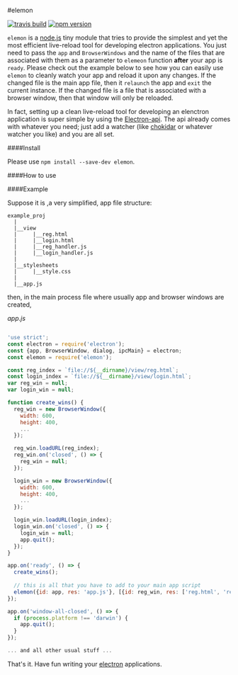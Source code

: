 #elemon

[![travis build][travis-image]][travis-url] [![npm version][npm-image]][npm-url] 

`elemon` is a [node.js](https://nodejs.org) tiny module that tries to provide the simplest and yet the most efficient live-reload tool for developing electron applications. You just need to pass the `app` and `BrowserWindows` and the name of the files that are associated with them as a parameter to `elemeon` function **after** your app is `ready`. Please check out the example below to see how you can easily use `elemon` to cleanly watch your app and reload it upon any changes. If the changed
file is the main app file, then it `relaunch` the app and `exit` the current instance. If the changed file is a file that is associated with a browser window, then that window will only be reloaded.

In fact, setting up a clean live-reload tool for developing an elenctron application is super simple by using the [Electron-api](https://github.com/electron/electron/tree/master/docs). The api already comes with whatever you need; just add a watcher (like [chokidar](https://github.com/paulmillr/chokidar) or whatever watcher you like) and you are all set.

####Install

Please use `npm install --save-dev elemon`.

####How to use

####Example

Suppose it is ,a very simplified, app file structure:

```
example_proj
  |
  |__view
  |     |__reg.html
  |     |__login.html
  |     |__reg_handler.js
  |     |__login_handler.js
  |
  |__stylesheets
  |     |__style.css
  |
  |__app.js
```

then, in the main process file where usually app and browser windows are created,

*app.js*

```javascript

'use strict';
const electron = require('electron');
const {app, BrowserWindow, dialog, ipcMain} = electron;
const elemon = require('elemon');

const reg_index = `file://${__dirname}/view/reg.html`;
const login_index = `file://${__dirname}/view/login.html`;
var reg_win = null;
var login_win = null;

function create_wins() {
  reg_win = new BrowserWindow({
    width: 600,
    height: 400,
    ...
  });

  reg_win.loadURL(reg_index);
  reg_win.on('closed', () => {
    reg_win = null;
  });

  login_win = new BrowserWindow({
    width: 600,
    height: 400,
    ...
  });

  login_win.loadURL(login_index);
  login_win.on('closed', () => {
    login_win = null;
    app.quit();
  });
}

app.on('ready', () => {
  create_wins();
  
  // this is all that you have to add to your main app script
  elemon({id: app, res: 'app.js'}, [{id: reg_win, res: ['reg.html', 'reg_handler.js', 'style.css']}, {id: login_win, res: ['login.html', 'login_handler.js', 'style.css']}]);
});

app.on('window-all-closed', () => {
  if (process.platform !== 'darwin') {
    app.quit();
  }
});

... and all other usual stuff ...

```

That's it. Have fun writing your [electron](https://github.com/electron/electron) applications.

[travis-image]: https://img.shields.io/travis/mawni/elemon/master.svg
[travis-url]: https://travis-ci.org/mawni/elemon
[npm-image]: https://img.shields.io/npm/v/elemon.svg?maxAge=2592000
[npm-url]: https://npmjs.org/package/elemon
[downloads-image]: https://img.shields.io/npm/dm/elemon.svg?maxAge=2592000
[downloads-url]: https://npmjs.org/package/elemon
